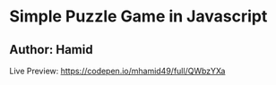 # Simple Puzzle Game in Javascript

## Author: Hamid

Live Preview: https://codepen.io/mhamid49/full/QWbzYXa

